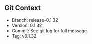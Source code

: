 ## Git Context

- Branch: release-0.1.32
- Version: 0.1.32
- Commit: See git log for full message
- Tag: v0.1.32
